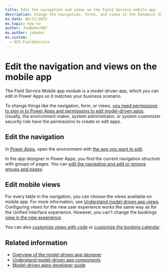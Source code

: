 ```yaml
---
title: Edit the navigation and views on the Field Service mobile app
description: Change the navigation, forms, and views in the Dynamics 365 Field Service mobile app.
ms.date: 06/11/2025
ms.topic: how-to
author: JonBaker007
ms.author: jobaker
ms.custom:
  - O25-FieldService
---
```


# Edit the navigation and views on the mobile app

The Field Service Mobile app module is a model-driven app, which you can edit in Power Apps so it matches your business scenario.

To change things like the navigation, form, or views, [you need permissions to sign in to Power Apps and permissions to edit model-driven apps](/power-apps/maker/canvas-apps/sign-in-to-power-apps). Usually, the environment maker, system administrator, or system customizer security role have the permissions to create or edit apps.

## Edit the navigation

In [Power Apps](https://make.powerapps.com/), open the environment with [the app you want to edit](/power-apps/maker/model-driven-apps/create-model-driven-app).

In the app designer in Power Apps, you find the current navigation structure with groups of pages. You can [edit the navigation and add or remove groups and pages](/power-apps/maker/model-driven-apps/app-navigation).

## Edit mobile views

For every table in the navigation, you can choose the views available on mobile app. For more information, see [Understand model-driven app views](/power-apps/maker/model-driven-apps/create-edit-views). Configuring views for the new user experience works the same way as for the Unified Interface experience. However, you can't change the bookings [view in the new experience](field-service-mobile-customize-booking-view.md).

You can also [customize views with code](/power-apps/developer/model-driven-apps/customize-entity-views) or [customize the booking calendar](field-service-mobile-customize-booking-view.md).

## Related information

- [Overview of the model-driven app designer](/power-apps/maker/model-driven-apps/app-designer-overview)
- [Understand model-driven app components](/power-apps/maker/model-driven-apps/model-driven-app-components)
- [Model-driven apps developer guide](/power-apps/developer/model-driven-apps/)

